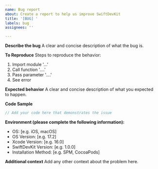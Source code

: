 ```yaml
---
name: Bug report
about: Create a report to help us improve SwiftDevKit
title: '[BUG] '
labels: bug
assignees: ''

---
```


**Describe the bug**
A clear and concise description of what the bug is.

**To Reproduce**
Steps to reproduce the behavior:
1. Import module '...'
2. Call function '....'
3. Pass parameter '....'
4. See error

**Expected behavior**
A clear and concise description of what you expected to happen.

**Code Sample**
```swift
// Add your code here that demonstrates the issue
```

**Environment (please complete the following information):**
 - OS: [e.g. iOS, macOS]
 - OS Version: [e.g. 17.2]
 - Xcode Version: [e.g. 16.0]
 - SwiftDevKit Version: [e.g. 1.0.0]
 - Installation Method: [e.g. SPM, CocoaPods]

**Additional context**
Add any other context about the problem here. 